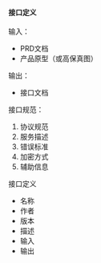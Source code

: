 #### 接口定义

输入：
* PRD文档
* 产品原型（或高保真图）

输出：
* 接口文档

接口规范：
1. 协议规范
2. 服务描述
3. 错误标准
4. 加密方式
5. 辅助信息

接口定义
* 名称
* 作者
* 版本
* 描述
* 输入
* 输出

